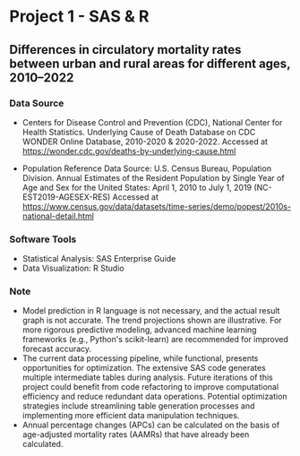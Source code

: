 # Project 1 - SAS & R

## Differences in circulatory mortality rates between urban and rural areas for different ages, 2010–2022

### Data Source
- Centers for Disease Control and Prevention (CDC), National Center for Health Statistics. Underlying Cause of Death Database on CDC WONDER Online Database, 2010-2020 & 2020-2022. Accessed at https://wonder.cdc.gov/deaths-by-underlying-cause.html

- Population Reference Data Source: U.S. Census Bureau, Population Division. Annual Estimates of the Resident Population by Single Year of Age and Sex for the United States: April 1, 2010 to July 1, 2019 (NC-EST2019-AGESEX-RES) Accessed at https://www.census.gov/data/datasets/time-series/demo/popest/2010s-national-detail.html

### Software Tools
- Statistical Analysis: SAS Enterprise Guide
- Data Visualization: R Studio

### Note
- Model prediction in R language is not necessary, and the actual result graph is not accurate. The trend projections shown are illustrative. For more rigorous predictive modeling, advanced machine learning frameworks (e.g., Python's scikit-learn) are recommended for improved forecast accuracy.
- The current data processing pipeline, while functional, presents opportunities for optimization. The extensive SAS code generates multiple intermediate tables during analysis. Future iterations of this project could benefit from code refactoring to improve computational efficiency and reduce redundant data operations. Potential optimization strategies include streamlining table generation processes and implementing more efficient data manipulation techniques.
- Annual percentage changes (APCs) can be calculated on the basis of age-adjusted mortality rates (AAMRs) that have already been calculated.
